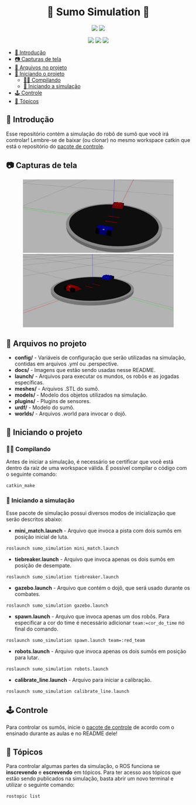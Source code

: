 <h1 align="center">
    🤼 Sumo Simulation 🤖
</h1>
<p align="center">
<img src="https://img.shields.io/badge/ROS%20version-noetic-informational?style=for-the-badge" href="http://wiki.ros.org/noetic"/>
<img src="https://img.shields.io/badge/Gazebo%20version-11-important?style=for-the-badge" href="http://gazebosim.org/"/>

</p>

<p align="center">
<img src="https://forthebadge.com/images/badges/made-with-c-plus-plus.svg" href ="https://forthebadge.com"/>
<img src="https://forthebadge.com/images/badges/built-with-love.svg" href ="https://forthebadge.com"/>
<img src="https://forthebadge.com/images/badges/it-works-why.svg" href ="https://forthebadge.com"/>

</p>

- [🎈 Introdução](#-introdução)
- [:camera: Capturas de tela](#camera-capturas-de-tela)
- [📂 Arquivos no projeto](#-arquivos-no-projeto)
- [:space_invader: Iniciando o projeto](#space_invader-iniciando-o-projeto)
  - [:woman_cartwheeling: Compilando](#woman_cartwheeling-compilando)
  - [:rocket: Iniciando a simulação](#rocket-iniciando-a-simulação)
- [:joystick: Controle](#joystick-controle)
- [:pushpin: Tópicos](#pushpin-tópicos)


## 🎈 Introdução

Esse repositório contém a simulação do robô de sumô que você irá controlar! Lembre-se de baixar (ou clonar) no mesmo workspace catkin que está o repositório do [pacote de controle](https://github.com/ps-thunderatz/sumo_controller/). 

## :camera: Capturas de tela
<p align="center">
  <img height=200px src="./docs/sumo_1.jpg" />
  <img height=200px src="./docs/sumo_2.jpg" />

</p>

## 📂 Arquivos no projeto
- **config/** - Variáveis de configuração que serão utilizadas na simulação, contidas em arquivos .yml ou .perspective.
- **docs/** - Imagens que estão sendo usadas nesse README.
- **launch/** - Arquivos para executar os mundos, os robôs e as jogadas específicas.
- **meshes/** - Arquivos .STL do sumô.
- **models/** - Modelo dos objetos utilizados na simulação.
- **plugins/** - Plugins de sensores.
- **urdf/** - Modelo do sumô.
- **worlds/** - Arquivos .world para invocar o dojô.

## :space_invader: Iniciando o projeto

### :woman_cartwheeling: Compilando

Antes de iniciar a simulação, é necessário se certificar que você está dentro da raíz de uma workspace válida. É possível compilar o código com o seguinte comando:

```ros
catkin_make
```

### :rocket: Iniciando a simulação

Esse pacote de simulação possui diversos modos de inicialização que serão descritos abaixo:

- **mini_match.launch** - Arquivo que invoca a pista com dois sumôs em posição inicial de luta.

```ros
roslaunch sumo_simulation mini_match.launch
```

- **tiebreaker.launch** - Arquivo que invoca apenas os dois sumôs em posição de desempate.

```ros
roslaunch sumo_simulation tiebreaker.launch
```

- **gazebo.launch** - Arquivo que contém o dojô, que será usado durante os combates.

```ros
roslaunch sumo_simulation gazebo.launch
```

- **spawn.launch** - Arquivo que invoca apenas um dos robôs. Para especificar a cor do time é necessário adicionar ```team:=cor_do_time``` no final do comando.

```ros
roslaunch sumo_simulation spawn.launch team=:red_team
```

- **robots.launch** - Arquivo que invoca apenas os dois sumôs em posição para lutar.

```ros
roslaunch sumo_simulation robots.launch
```

- **calibrate_line.launch** - Arquivo para iniciar a calibração.

```ros
roslaunch sumo_simulation calibrate_line.launch
```

## :joystick: Controle

Para controlar os sumôs, inicie o [pacote de controle](https://github.com/ps-thunderatz/sumo_controller/) de acordo com o ensinado durante as aulas e no README dele!

## :pushpin: Tópicos

Para controlar algumas partes da simulação, o ROS funciona se **inscrevendo** e **escrevendo** em tópicos. Para ter acesso aos tópicos que estão sendo publicados na simulação, basta abrir um novo terminal e utilizar o seguinte comando:

```ros
rostopic list
```
